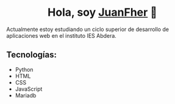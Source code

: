 <div align="center">
<h1 align="center">Hola, soy <a href="https://aristi.dev">JuanFher</a> 👋</h1>
</div>

Actualmente estoy estudiando un ciclo superior de desarrollo de aplicaciones web en el instituto IES Abdera.


Tecnologías:
-
- Python
- HTML
- CSS
- JavaScript
- Mariadb
  

<!--
**juanfher4/juanfher4** is a ✨ _special_ ✨ repository because its `README.md` (this file) appears on your GitHub profile.

Here are some ideas to get you started:

- 🔭 I’m currently working on ...
- 🌱 I’m currently learning ...
- 👯 I’m looking to collaborate on ...
- 🤔 I’m looking for help with ...
- 💬 Ask me about ...
- 📫 How to reach me: ...
- 😄 Pronouns: ...
- ⚡ Fun fact: ...
-->
